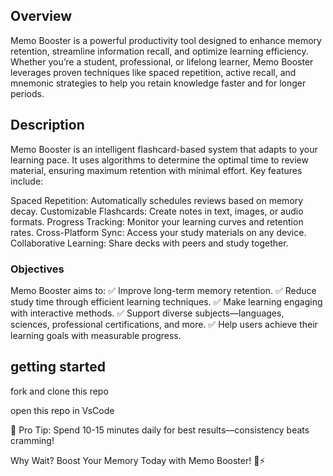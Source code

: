 ## Overview
Memo Booster is a powerful productivity tool designed to enhance memory retention, streamline information recall, and optimize learning efficiency. Whether you’re a student, professional, or lifelong learner, Memo Booster leverages proven techniques like spaced repetition, active recall, and mnemonic strategies to help you retain knowledge faster and for longer periods.

## Description
Memo Booster is an intelligent flashcard-based system that adapts to your learning pace. It uses algorithms to determine the optimal time to review material, ensuring maximum retention with minimal effort. Key features include:

Spaced Repetition: Automatically schedules reviews based on memory decay.
Customizable Flashcards: Create notes in text, images, or audio formats.
Progress Tracking: Monitor your learning curves and retention rates.
Cross-Platform Sync: Access your study materials on any device.
Collaborative Learning: Share decks with peers and study together.

 ### Objectives ###

Memo Booster aims to:
✅ Improve long-term memory retention.
✅ Reduce study time through efficient learning techniques.
✅ Make learning engaging with interactive methods.
✅ Support diverse subjects—languages, sciences, professional certifications, and more.
✅ Help users achieve their learning goals with measurable progress.

## getting started ##

fork and clone this repo

open this repo in VsCode


🚀 Pro Tip: Spend 10-15 minutes daily for best results—consistency beats cramming!

Why Wait? Boost Your Memory Today with Memo Booster! 🧠⚡

